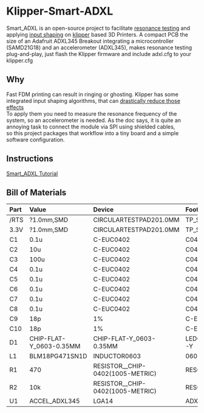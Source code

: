 # Klipper-Smart-ADXL
Smart_ADXL is an open-source project to facilitate [resonance testing](https://www.klipper3d.org/Measuring_Resonances.html) and applying [input shaping](https://www.klipper3d.org/Resonance_Compensation.html) on [klipper](https://www.klipper3d.org/) based 3D Printers.
A compact PCB the size of an Adafruit ADXL345 Breakout integrating a microcontroller (SAMD21G18) and an accelerometer (ADXL345),
makes resonance testing plug-and-play, just flash the Klipper firmware and include adxl.cfg to your klipper.cfg

## Why

Fast FDM printing can result in ringing or ghosting. Klipper has some integrated input shaping algorithms, that can [drastically reduce those effects](https://www.youtube.com/watch?v=5fOhi-LL9dU)\
To apply them you need to measure the resonance frequency of the system, so an accelerometer is needed. As the doc says, it is quite an annoying task to connect the module via SPI using shielded cables, \
so this project packages that workflow into a tiny board and a simple software configuration. 

## Instructions
[Smart_ADXL Tutorial](Tutorial.md)


## Bill of Materials 

| Part   | Value                   | Device                                                                 | Footprint           |
|:-------|:------------------------|:-----------------------------------------------------------------------|:--------------------|
| /RTS   | ?1.0mm,SMD              | CIRCULARTESTPAD$20$1.0MM | TP_SMD_?1.0MM       |
| 3.3V   | ?1.0mm,SMD              | CIRCULARTESTPAD$20$1.0MM | TP_SMD_?1.0MM       |
| C1     | 0.1u                    | C-EUC0402                                                              | C0402               |
| C2     | 10u                     | C-EUC0402                                                              | C0402               |
| C3     | 100u                    | C-EUC0402                                                              | C0402               |
| C4     | 0.1u                    | C-EUC0402                                                              | C0402               |
| C5     | 0.1u                    | C-EUC0402                                                              | C0402               |
| C6     | 0.1u                    | C-EUC0402                                                              | C0402               |
| C7     | 0.1u                    | C-EUC0402                                                              | C0402               |
| C8     | 0.1u                    | C-EUC0402                                                              | C0402               |
| C9     | 18p                     | 1%                                                                     | C-EUC0402           |
| C10    | 18p                     | 1%                                                                     | C-EUC0402           |
| D1     | CHIP-FLAT-Y_0603-0.35MM | CHIP-FLAT-Y_0603-0.35MM                                                | LEDC1608X35N_FLAT-Y |
| L1     | BLM18PG471SN1D          | INDUCTOR0603                                                           | 0603                |
| R1     | 470                     | RESISTOR__CHIP-0402(1005-METRIC)                                       | RESC1005X40         |
| R2     | 10k                     | RESISTOR__CHIP-0402(1005-METRIC)                                       | RESC1005X40         |
| U1     | ACCEL_ADXL345           | LGA14                                                                  | ADXL345             |
